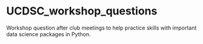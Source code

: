 # UCDSC_workshop_questions
Workshop question after club meetings to help practice skills with important data science packages in Python.
